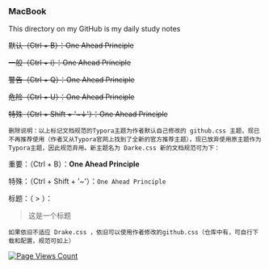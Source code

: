 ### MacBook
This directory on my GitHub is my daily study notes

~~默认（Ctrl + B）：One Ahead Principle~~

~~一般（Ctrl + i）：One Ahead Principle~~

~~警告（Ctrl + Q）：One Ahead Principle~~

~~危险（Ctrl + U）：One Ahead Principle~~

~~特殊（Ctrl + Shift + '~↓'）：One Ahead Principle~~

`删除说明：以上标记文档规范的Typora主题为作者默认自己修改的 github.css 主题，现已不再推荐使用（作者又从Typora官网上找到了全新的官方推荐主题），现已放弃使用原主题作为Typora主题，因此规范弃用。新主题名为 Darke.css 新的文档规范可为下：`

重要：（Ctrl + B）：**One Ahead Principle**

特殊：（Ctrl + Shift + '~'）：`One Ahead Principle`

标题：（ > ）：

> 这是一个标题

`如果依旧不适应 Drake.css ，依旧可以使用作者修改的github.css（仓库中有，可自行下载和配置，规范可如上）`

[![Page Views Count](https://badges.toozhao.com/badges/01ETFADJ4NJFQTMEJ7DBVXXEPY/green.svg)](https://badges.toozhao.com/badges/01ETFADJ4NJFQTMEJ7DBVXXEPY/green.svg "Get your own page views count badge on badges.toozhao.com")

